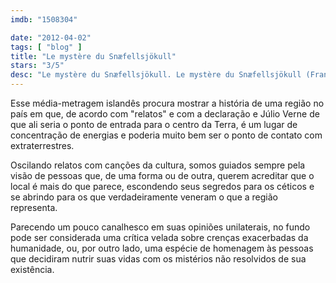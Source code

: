 ```yaml
---
imdb: "1508304"

date: "2012-04-02"
tags: [ "blog" ]
title: "Le mystère du Snæfellsjökull"
stars: "3/5"
desc: "Le mystère du Snæfellsjökull. Le mystère du Snæfellsjökull (France, 2009). Dirigido por Jean-Michel Roux. Escrito por Jean-Michel Roux."
---
```

Esse média-metragem islandês procura mostrar a história de uma região no país em que, de acordo com "relatos" e com a declaração e Júlio Verne de que ali seria o ponto de entrada para o centro da Terra, é um lugar de concentração de energias e poderia muito bem ser o ponto de contato com extraterrestres.

Oscilando relatos com canções da cultura, somos guiados sempre pela visão de pessoas que, de uma forma ou de outra, querem acreditar que o local é mais do que parece, escondendo seus segredos para os céticos e se abrindo para os que verdadeiramente veneram o que a região representa.

Parecendo um pouco canalhesco em suas opiniões unilaterais, no fundo pode ser considerada uma crítica velada sobre crenças exacerbadas da humanidade, ou, por outro lado, uma espécie de homenagem às pessoas que decidiram nutrir suas vidas com os mistérios não resolvidos de sua existência.
